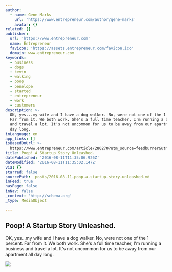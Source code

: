 ```yaml
---
author:
  - name: Gene Marks
    url: 'https://www.entrepreneur.com/author/gene-marks'
    avatar: {}
related: []
publisher:
  url: 'https://www.entrepreneur.com'
  name: Entrepreneur
  favicon: 'https://assets.entrepreneur.com/favicon.ico'
  domain: www.entrepreneur.com
keywords:
  - business
  - dogs
  - kevin
  - walking
  - poop
  - penelope
  - started
  - entrepreneur
  - work
  - customers
description: >-
  OK, yes...my wife and I have a dog walker. No, were not one of the 1 percent.
  Far from it. We both work. She's a full time teacher, I'm running a business
  and travel a lot. It's not uncommon for us to be away from our apartment all
  day long.
inLanguage: en
app_links: []
isBasedOnUrl: >-
  https://www.entrepreneur.com/article/280270?utm_source=feedburner&utm_medium=feed&utm_campaign=Feed%3A+entrepreneur%2Fstartingabusiness+%28Entrepreneur%3A+Starting+a+Business%29&utm_content=FeedBurner
title: Poop! A Startup Story Unleashed.
datePublished: '2016-08-11T11:35:06.926Z'
dateModified: '2016-08-11T11:35:02.147Z'
via: {}
starred: false
sourcePath: _posts/2016-08-11-poop-a-startup-story-unleashed.md
inFeed: true
hasPage: false
inNav: false
_context: 'http://schema.org'
_type: MediaObject

---
```

<article style=""><h1>Poop! A Startup Story Unleashed.</h1><p>OK, yes...my wife and I have a dog walker. No, were not one of the 1 percent. Far from it. We both work. She's a full time teacher, I'm running a business and travel a lot. It's not uncommon for us to be away from our apartment all day long.</p><img src="https://assets.entrepreneur.com/content/3x2/1300/20160804195504-GettyImages-590171217.jpeg" /></article>